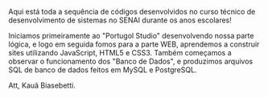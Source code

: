 Aqui está toda a sequência de códigos desenvolvidos no curso técnico de desenvolvimento de sistemas no SENAI durante os anos escolares!

Iniciamos primeiramente ao "Portugol Studio" desenvolvendo nossa parte lógica, e logo em seguida fomos para a parte WEB, aprendemos a construir sites utilizando JavaScript, HTML5 e CSS3. 
Também começamos a observar o funcionamento dos "Banco de Dados", e produzimos arquivos SQL de banco de dados feitos em MySQL e PostgreSQL.

Att, Kauã Biasebetti.

